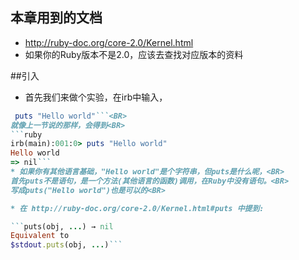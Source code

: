 ## 本章用到的文档
* http://ruby-doc.org/core-2.0/Kernel.html 
* 如果你的Ruby版本不是2.0，应该去查找对应版本的资料

##引入
 * 首先我们来做个实验，在irb中输入， <BR>
  ```ruby
   puts "Hello world"```<BR>
  就像上一节说的那样，会得到<BR>
  ```ruby
  irb(main):001:0> puts "Hello world"
  Hello world
  => nil```
 * 如果你有其他语言基础，"Hello world"是个字符串，但puts是什么呢，<BR>
首先puts不是语句，是一个方法(其他语言的函数)调用，在Ruby中没有语句。<BR>
写成puts("Hello world")也是可以的<BR>

 * 在 http://ruby-doc.org/core-2.0/Kernel.html#puts 中提到: 

```puts(obj, ...) → nil
Equivalent to
$stdout.puts(obj, ...)```
